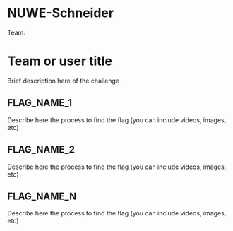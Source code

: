 # NUWE-Schneider

Team: 

# Team or user title

Brief description here of the challenge

## FLAG_NAME_1

Describe here the process to find the flag (you can include videos, images, etc)

## FLAG_NAME_2

Describe here the process to find the flag (you can include videos, images, etc)

## FLAG_NAME_N

Describe here the process to find the flag (you can include videos, images, etc)
